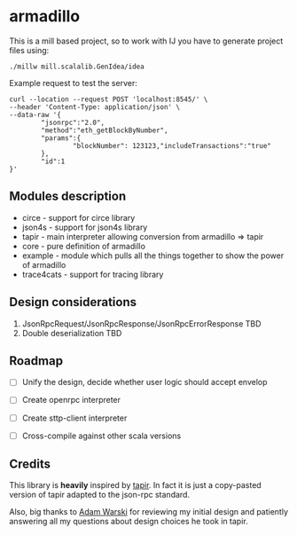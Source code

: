 # armadillo

This is a mill based project, so to work with IJ you have to generate project files using:
```
./millw mill.scalalib.GenIdea/idea
```


Example request to test the server:
```curl
curl --location --request POST 'localhost:8545/' \
--header 'Content-Type: application/json' \
--data-raw '{
        "jsonrpc":"2.0",
        "method":"eth_getBlockByNumber",
        "params":{
                "blockNumber": 123123,"includeTransactions":"true"
        },
        "id":1
}'
```

## Modules description

- circe - support for circe library
- json4s - support for json4s library
- tapir - main interpreter allowing conversion from armadillo => tapir
- core - pure definition of armadillo
- example - module which pulls all the things together to show the power of armadillo
- trace4cats - support for tracing library


## Design considerations

1. JsonRpcRequest/JsonRpcResponse/JsonRpcErrorResponse
    TBD
2. Double deserialization
    TBD

## Roadmap

- [ ] Unify the design, decide whether user logic should accept envelop
- [ ] Create openrpc interpreter
- [ ] Create sttp-client interpreter
- [ ] Cross-compile against other scala versions


## Credits

This library is **heavily** inspired by [tapir](https://github.com/softwaremill/tapir). 
In fact it is just a copy-pasted version of tapir adapted to the json-rpc standard.

Also, big thanks to [Adam Warski](https://github.com/adamw) for reviewing my initial design 
and patiently answering all my questions about design choices he took in tapir.
 